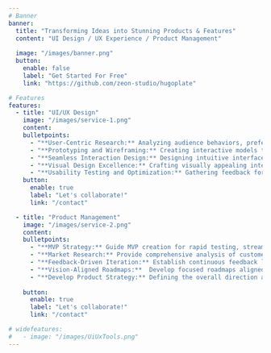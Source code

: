 ```yaml
---
# Banner
banner:
  title: "Transforming Ideas into Stunning Products & Features"
  content: "UI Design / UX Experience / Product Management"
  
  image: "/images/banner.png"
  button:
    enable: false
    label: "Get Started For Free"
    link: "https://github.com/zeon-studio/hugoplate"

# Features
features:
  - title: "UI/UX Design"
    image: "/images/service-1.png"
    content:  
    bulletpoints:
      - "**User-Centric Research:** Analyzing audience behaviors, preferences, and pain points for effective design."
      - "**Prototyping and Wireframing:** Creating interactive models to visualize and iterate product structure and function."
      - "**Seamless Interaction Design:** Designing intuitive interfaces for enhanced usability and satisfaction."
      - "**Visual Design Excellence:** Crafting visually appealing interfaces reflecting brand identity with readability and accessibility in mind."
      - "**Usability Testing and Optimization:** Gathering feedback for continuous improvement of user experience through thorough testing."
    button:
      enable: true
      label: "Let's collaborate!" 
      link: "/contact"

  - title: "Product Management"
    image: "/images/service-2.png"
    content:  
    bulletpoints:
      - "**MVP Strategy:** Guide MVP creation for rapid testing, streamlining product development."
      - "**Market Research:** Provide comprehensive analysis of customer needs, trends, and competitors."
      - "**Feedback-Driven Iteration:** Establish continuous feedback loops for ongoing improvements."
      - "**Vision-Aligned Roadmaps:**  Develop focused roadmaps aligned with company vision."
      - "**Develop Product Strategy:** Defining the overall direction and goals for the product, including its vision, target audience, and positioning in the market."
     
    button:
      enable: true
      label: "Let's collaborate!" 
      link: "/contact"

# widefeatures:
#   - image: "/images/UiUxTools.png" 
---
```

